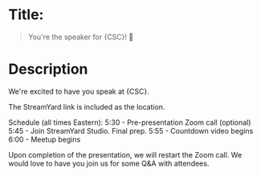# Title:
> You're the speaker for {CSC}! 🎊

# Description
>>>
We're excited to have you speak at {CSC}.

The StreamYard link is included as the location.

Schedule (all times Eastern):
5:30 - Pre-presentation Zoom call (optional)
5:45 - Join StreamYard Studio. Final prep.
5:55 - Countdown video begins
6:00 - Meetup begins

Upon completion of the presentation, we will restart the Zoom call. We would love to have you join us for some Q&A with attendees.
>>>